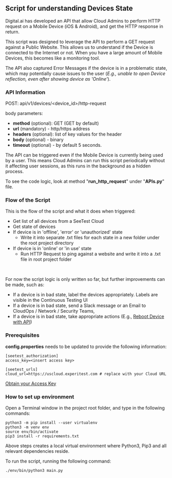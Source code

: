 ## Script for understanding Devices State

Digital.ai has developed an API that allow Cloud Admins to perform HTTP request on a Mobile Device (iOS & Android), and get the HTTP response in return. 

This script was designed to leverage the API to perform a GET request against a Public Website. This allows us to understand if the Device is connected to the Internet or not. When you have a large amount of Mobile Devices, this becomes like a monitoring tool.

The API also captured Error Messages if the device is in a problematic state, which may potentially cause issues to the user (_E.g., unable to open Device reflection, even after showing device as 'Online'_).

### API Information

POST: api/v1/devices/<device_id>/http-request

body parameters:
- **method** (optional): GET (GET by default)
- **url** (mandatory) - http/https address 
- **headers** (optional): list of key values for the header 
- **body** (optional) - binary 
- **timeout** (optional) - by default 5 seconds.

The API can be triggered even if the Mobile Device is currently being used by a user. This means Cloud Admins can run this script periodically without it affecting user sessions, as this runs in the background as a hidden process.

To see the code logic, look at method "**run_http_request**" under "**APIs.py**" file.

### Flow of the Script

This is the flow of the script and what it does when triggered:

- Get list of all devices from a SeeTest Cloud 
- Get state of devices
- If device is in 'offline', 'error' or 'unauthorized' state
  - Write it into separate .txt files for each state in a new folder under the root project directory 
- If device is  in 'online' or 'in use' state 
    - Run HTTP Request to ping against a website and write it into a .txt file in root project folder

&nbsp;

For now the script logic is only written so far, but further improvements can be made, such as:
- If a device is in bad state, label the devices appropriately. Labels are visible in the Continuous Testing UI
- If a device is in bad state, send a Slack message or an Email to CloudOps / Network / Security Teams,
- If a device is in bad state, take appropriate actions (E.g., [Reboot Device with API](https://docs.experitest.com/display/PM/Devices+Rest+API#DevicesRestAPI-RebootDevice))

### Prerequisites

**config.properties** needs to be updated to provide the following information:

```
[seetest_authorization]
access_key=<insert access key>

[seetest_urls]
cloud_url=https://uscloud.experitest.com # replace with your Cloud URL
```

[Obtain your Access Key](https://docs.experitest.com/display/TE/Obtaining+Access+Key)

### How to set up environment

Open a Terminal window in the project root folder, and type in the following commands:

```commandline
python3 -m pip install --user virtualenv
python3 -m venv env
source env/bin/activate
pip3 install -r requirements.txt
```

Above steps creates a local virtual environment where Python3, Pip3 and all relevant dependencies reside. 

To run the script, running the following command:

```commandline
./env/bin/python3 main.py
```
